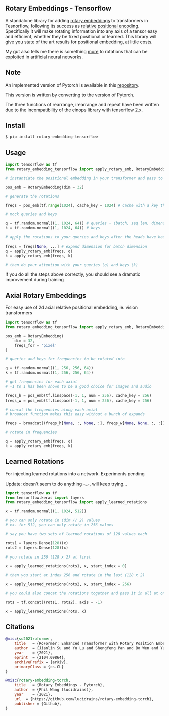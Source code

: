 ## Rotary Embeddings - Tensorflow

A standalone library for adding <a href="https://arxiv.org/abs/2104.09864">rotary embeddings</a> to transformers in Tesnorflow, following its success as <a href="https://blog.eleuther.ai/rotary-embeddings/">relative positional encoding</a>. Specifically it will make rotating information into any axis of a tensor easy and efficient, whether they be fixed positional or learned. This library will give you state of the art results for positional embedding, at little costs.

My gut also tells me there is something <a href="https://www.nature.com/articles/s41593-021-00821-9">more</a> to rotations that can be exploited in artificial neural networks.

## Note
An implemented version of Pytorch is available in this <a href="https://github.com/lucidrains/rotary-embedding-torch">repository</a>.

This version is written by converting to the version of Pytorch. 

The three functions of rearrange, irearrange and repeat have been written due to the incompatibility of the einops library with tensorflow 2.x.
## Install

```bash
$ pip install rotary-embedding-tensorflow
```

## Usage

```python
import tensorflow as tf
from rotary_embedding_tensorflow import apply_rotary_emb, RotaryEmbedding

# instantiate the positional embedding in your transformer and pass to all your attention layers

pos_emb = RotaryEmbedding(dim = 32)

# generate the rotations

freqs = pos_emb(tf.range(1024), cache_key = 1024) # cache with a key that is the sequence length, so that it does not need to recompute

# mock queries and keys

q = tf.random.normal((1, 1024, 64)) # queries - (batch, seq len, dimension of head)
k = tf.random.normal((1, 1024, 64)) # keys

# apply the rotations to your queries and keys after the heads have been split out, but prior to the dot product and subsequent softmax (attention)

freqs = freqs[None, ...] # expand dimension for batch dimension
q = apply_rotary_emb(freqs, q)
k = apply_rotary_emb(freqs, k)

# then do your attention with your queries (q) and keys (k)
```

If you do all the steps above correctly, you should see a dramatic improvement during training

## Axial Rotary Embeddings

For easy use of 2d axial relative positional embedding, ie. vision transformers

```python
import tensorflow as tf
from rotary_embedding_tensorflow import apply_rotary_emb, RotaryEmbedding, broadcat

pos_emb = RotaryEmbedding(
    dim = 32,
    freqs_for = 'pixel'
)

# queries and keys for frequencies to be rotated into

q = tf.random.normal((1, 256, 256, 64))
k = tf.random.normal((1, 256, 256, 64))

# get frequencies for each axial
# -1 to 1 has been shown to be a good choice for images and audio

freqs_h = pos_emb(tf.linspace(-1, 1, num = 256), cache_key = 256)
freqs_w = pos_emb(tf.linspace(-1, 1, num = 256), cache_key = 256)

# concat the frequencies along each axial
# broadcat function makes this easy without a bunch of expands

freqs = broadcat((freqs_h[None, :, None, :], freqs_w[None, None, :, :]), dim = -1)

# rotate in frequencies

q = apply_rotary_emb(freqs, q)
k = apply_rotary_emb(freqs, k)
```

## Learned Rotations

For injecting learned rotations into a network. Experiments pending

Update: doesn't seem to do anything -_-, will keep trying...

```python
import tensorflow as tf
from tensorflow.keras import layers
from rotary_embedding_tensorflow import apply_learned_rotations

x = tf.random.normal((1, 1024, 512))

# you can only rotate in (dim // 2) values
# ex. for 512, you can only rotate in 256 values

# say you have two sets of learned rotations of 128 values each

rots1 = layers.Dense(128)(x)
rots2 = layers.Dense(128)(x)

# you rotate in 256 (128 x 2) at first

x = apply_learned_rotations(rots1, x, start_index = 0)

# then you start at index 256 and rotate in the last (128 x 2)

x = apply_learned_rotations(rots2, x, start_index = 256)

# you could also concat the rotations together and pass it in all at once

rots = tf.concat((rots1, rots2), axis = -1)

x = apply_learned_rotations(rots, x)
```

## Citations

```bibtex
@misc{su2021roformer,
    title   = {RoFormer: Enhanced Transformer with Rotary Position Embedding}, 
    author  = {Jianlin Su and Yu Lu and Shengfeng Pan and Bo Wen and Yunfeng Liu},
    year    = {2021},
    eprint  = {2104.09864},
    archivePrefix = {arXiv},
    primaryClass = {cs.CL}
}

@misc{rotary-embedding-torch,
    title   = {Rotary Embeddings - Pytorch}, 
    author  = {Phil Wang (lucidrains)},
    year    = {2021},
    url  = {https://github.com/lucidrains/rotary-embedding-torch},
    publisher = {Github},
}
```
